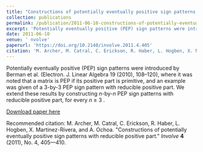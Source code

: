 ```yaml
---
title: "Constructions of potentially eventually positive sign patterns with reducible positive part"
collection: publications
permalink: /publication/2011-06-10-constructions-of-potentially-eventually-positive-sign-patterns-with-reducible-positive-part
excerpt: 'Potentially eventually positive (PEP) sign patterns were introduced by Berman et al. (Electron. J. Linear Algebra 19 (2010), 108–120), where it was noted that a matrix is PEP if its positive part is primitive, and an example was given of a 3-by-3 PEP sign pattern with reducible positive part. We extend these results by constructing <i>n</i>-by-<i>n</i> PEP sign patterns with reducible positive part, for every <i>n</i> ≥ 3 .'
date: 2011-06-10
venue: ' nvolve'
paperurl: 'https://doi.org/10.2140/involve.2011.4.405'
citation: 'M. Archer, M. Catral, C. Erickson, R. Haber, L. Hogben, X. Martinez-Rivera, and A. Ochoa. &quot;Constructions of potentially eventually positive sign patterns with reducible positive part.&quot; <i>Involve</i> <b>4</b> (2011), No. 4, 405—410.'
---
```

Potentially eventually positive (PEP) sign patterns were introduced by Berman et al. (Electron. J. Linear Algebra 19 (2010), 108–120), where it was noted that a matrix is PEP if its positive part is primitive, and an example was given of a 3-by-3 PEP sign pattern with reducible positive part. We extend these results by constructing <i>n</i>-by-<i>n</i> PEP sign patterns with reducible positive part, for every <i>n</i> ≥ 3 .

[Download paper here](https://doi.org/10.2140/involve.2011.4.405)

Recommended citation: M. Archer, M. Catral, C. Erickson, R. Haber, L. Hogben, X. Martinez-Rivera, and A. Ochoa. "Constructions of potentially eventually positive sign patterns with reducible positive part." <i>Involve</i> <b>4</b> (2011), No. 4, 405—410.
